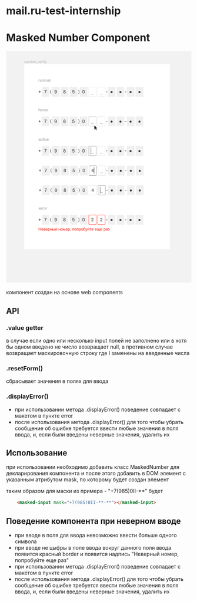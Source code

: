# mail.ru-test-internship


# Masked Number Component

![Дизайн](https://raw.githubusercontent.com/gearoffortune/mail.ru-test-internship/master/design.png)

компонент создан на основе web components

## API

### .value getter

в случае если одно или несколько input полей не заполнено или в хотя бы одном введено не число возвращает null, в противном случае возвращает маскировочную строку где I заменены на введенные числа

### .resetForm()

сбрасывает значения в полях для ввода

### .displayError()

- при использовании метода .displayError() поведение совпадает с макетом в пункте error
- после использования метода .displayError() для того чтобы убрать сообщение об ошибке требуется ввести любые значения в поля ввода, и, если были введены неверные значения, удалить их

## Использование

при использовании необходимо добавить класс MaskedNumber для декларирования компонента и после этого добавить в DOM элемент <masked-input></masked-input> с указанным атрибутом mask, по которому будет создан элемент

таким образом для маски из примера - "+7(985)0II-**" будет
```html
    <masked-input mask="+7(985)0II-**-**"></masked-input>
```
## Поведение компонента при неверном вводе

- при вводе в поля для ввода невозможно ввести больше одного символа
- при вводе не цыфры в поле ввода вокруг данного поля ввода появится красный border и появится надпись "Неверный номер, попробуйте еще раз"
- при использовании метода .displayError() поведение совпадает с макетом в пункте error
- после использования метода .displayError() для того чтобы убрать сообщение об ошибке требуется ввести любые значения в поля ввода, и, если были введены неверные значения, удалить их
